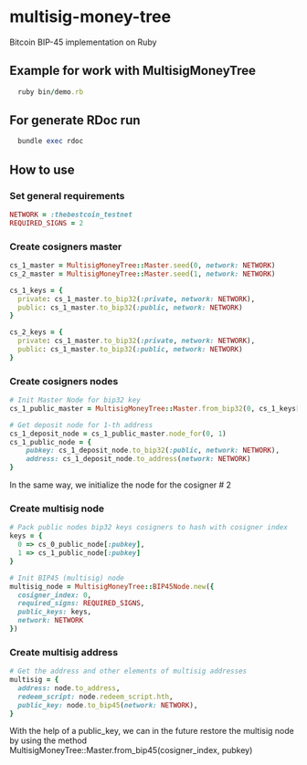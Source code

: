 # multisig-money-tree
Bitcoin BIP-45 implementation on Ruby

## Example for work with MultisigMoneyTree
```ruby
  ruby bin/demo.rb
```

## For generate RDoc run
```ruby
  bundle exec rdoc
```

## How to use

### Set general requirements

```ruby
NETWORK = :thebestcoin_testnet
REQUIRED_SIGNS = 2
```

### Create cosigners master

```ruby
cs_1_master = MultisigMoneyTree::Master.seed(0, network: NETWORK)
cs_2_master = MultisigMoneyTree::Master.seed(1, network: NETWORK)

cs_1_keys = {
  private: cs_1_master.to_bip32(:private, network: NETWORK),
  public: cs_1_master.to_bip32(:public, network: NETWORK)
}

cs_2_keys = {
  private: cs_1_master.to_bip32(:private, network: NETWORK),
  public: cs_1_master.to_bip32(:public, network: NETWORK)
}
```

### Create cosigners nodes

```ruby
# Init Master Node for bip32 key 
cs_1_public_master = MultisigMoneyTree::Master.from_bip32(0, cs_1_keys[:public])

# Get deposit node for 1-th address
cs_1_deposit_node = cs_1_public_master.node_for(0, 1)
cs_1_public_node = {
    pubkey: cs_1_deposit_node.to_bip32(:public, network: NETWORK),
    address: cs_1_deposit_node.to_address(network: NETWORK)
}
```
In the same way, we initialize the node for the cosigner # 2

### Create multisig node

```ruby
# Pack public nodes bip32 keys cosigners to hash with cosigner index
keys = { 
  0 => cs_0_public_node[:pubkey], 
  1 => cs_1_public_node[:pubkey]
}

# Init BIP45 (multisig) node
multisig_node = MultisigMoneyTree::BIP45Node.new({
  cosigner_index: 0,
  required_signs: REQUIRED_SIGNS,
  public_keys: keys,
  network: NETWORK
})
```

### Create multisig address

```ruby
# Get the address and other elements of multisig addresses
multisig = {
  address: node.to_address,
  redeem_script: node.redeem_script.hth,
  public_key: node.to_bip45(network: NETWORK),
}
```

With the help of a public_key, we can in the future restore the multisig node by using the method MultisigMoneyTree::Master.from_bip45(cosigner_index, pubkey)
